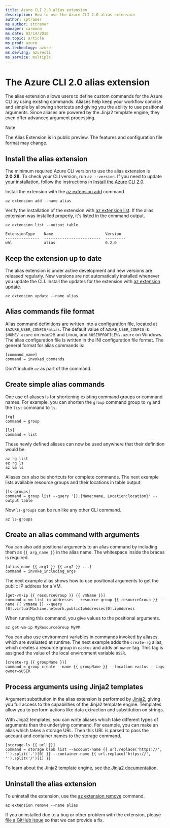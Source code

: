 ```yaml
---
title: Azure CLI 2.0 alias extension
description: How to use the Azure CLI 2.0 alias extension
author: sptramer
ms.author: sttramer
manager: carmonm
ms.date: 03/14/2018
ms.topic: article
ms.prod: azure
ms.technology: azure
ms.devlang: azurecli
ms.service: multiple
---
```


# The Azure CLI 2.0 alias extension

The alias extension allows users to define custom commands for the Azure CLI by using existing commands. Aliases help keep your workflow concise and simple by allowing shortcuts and giving you the ability to use positional arguments. Since aliases are powered by the Jinja2 template engine, they even offer advanced argument processing.

> [!NOTE]
> The Alias Extension is in public preview. The features and configuration file format may change.

## Install the alias extension

The minimum required Azure CLI version to use the alias extension is **2.0.28**. To check your CLI version, run `az --version`. If you need to update your installation,  follow the instructions in [Install the Azure CLI 2.0](./install-azure-cli.md).

Install the extension with the [az extension add](/cli/azure/extension#az-extension-add) command.

```azurecli
az extension add --name alias
```

Verify the installation of the extension with [az extension list](/cli/azure/extension#az-extension-list). If the alias extension was installed properly, it's listed in the command output.

```azurecli
az extension list --output table
```

```output
ExtensionType    Name                       Version
---------------  -------------------------  ---------
whl              alias                      0.2.0
```

## Keep the extension up to date

The alias extension is under active development and new versions are released regularly. New versions are not automatically installed whenever you update the CLI. Install the updates for the extension with [az extension update](/cli/azure/extension#az-extension-update).

```azurecli
az extension update --name alias
```

## Alias commands file format

Alias command definitions are written into a configuration file, located at `$AZURE_USER_CONFIG/alias`. The default value of `AZURE_USER_CONFIG` is `$HOME/.azure` on macOS and Linux, and `%USERPROFILE%\.azure` on Windows. The alias configuration file is written in the INI configuration file format. The general format for alias commands is:

```
[command_name]
command = invoked_commands
```

Don't include `az` as part of the command.

## Create simple alias commands

One use of aliases is for shortening existing command groups or command names. For example, you can shorten the `group` command group to `rg` and the `list` command to `ls`.

```
[rg]
command = group

[ls]
command = list
```

These newly defined aliases can now be used anywhere that their definition would be.

```azurecli
az rg list
az rg ls
az vm ls
```

Aliases can also be shortcuts for complete commands. The next example lists available resource groups and their locations in table output:

```
[ls-groups]
command = group list --query '[].{Name:name, Location:location}' --output table
```

Now `ls-groups` can be run like any other CLI command.

```azurecli
az ls-groups
```

## Create an alias command with arguments

You can also add positional arguments to an alias command by including them as `{{ arg_name }}` in the alias name. The whitespace inside the braces is required.

```
[alias_name {{ arg1 }} {{ arg2 }} ...]
command = invoke_including_args
```

The next example alias shows how to use positional arguments to get the public IP address for a VM.

```
[get-vm-ip {{ resourceGroup }} {{ vmName }}]
command = vm list-ip-addresses --resource-group {{ resourceGroup }} --name {{ vmName }} --query [0].virtualMachine.network.publicIpAddresses[0].ipAddress
```

When running this command, you give values to the positional arguments.

```azurecli
az get-vm-ip MyResourceGroup MyVM
```

You can also use environment variables in commands invoked by aliases, which are evaluated at runtime. The next example adds the `create-rg` alias, which creates a resource group in `eastus` and adds an `owner` tag. This tag is assigned the value of the local environment variable `USER`.

```
[create-rg {{ groupName }}]
command = group create --name {{ groupName }} --location eastus --tags owner=$USER
```

## Process arguments using Jinja2 templates

Argument substitution in the alias extension is performed by [Jinja2](http://jinja.pocoo.org/docs/2.10/), giving you full access to the capabilities of the Jinja2 template engine. Templates allow you to perform actions like data extraction and substitution on strings.

With Jinja2 templates, you can write aliases which take different types of arguments than the underlying command. For example, you can make an alias which takes a storage URL. Then this URL is parsed to pass the account and container names to the storage command.

```
[storage-ls {{ url }}]
command = storage blob list --account-name {{ url.replace('https://', '').split('.')[0] }} --container-name {{ url.replace('https://', '').split('/')[1] }}
```

To learn about the Jinja2 template engine, see [the Jinja2 documentation](http://jinja.pocoo.org/docs/2.10/templates/).

## Uninstall the alias extension

To uninstall the extension, use the [az extension remove](/cli/azure/extension#az-extension-remove) command.

```azurecli
az extension remove --name alias
```

If you uninstalled due to a bug or other problem with the extension, please [file a GitHub issue](https://github.com/Azure/azure-cli-extensions/issues) so that we can provide a fix.
